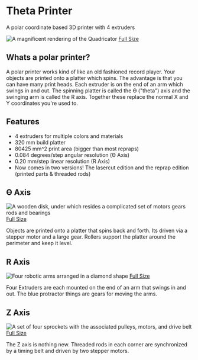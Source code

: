 Theta Printer
=============

A polar coordinate based 3D printer with 4 extruders

![A magnificent rendering of the Quadricator](http://i.imgur.com/bO3yb8Y.png)
[Full Size](http://i.imgur.com/XjrklZc.jpg)

Whats a polar printer?
----------------------
A polar printer works kind of like an old fashioned record player. Your objects are printed onto a platter which spins. The advantage is that you can have many print heads. Each extruder is on the end of an arm which swings in and out. The spinning platter is called the ϴ ("theta") axis and the swinging arm is called the R axis. Together these replace the normal X and Y coordinates you're used to.

Features
--------
+ 4 extruders for multiple colors and materials
+ 320 mm build platter
+ 80425 mm^2 print area (bigger than most repraps)
+ 0.084 degrees/step angular resolution (ϴ Axis)
+ 0.20 mm/step linear resolution (R Axis)
+ Now comes in two versions! The lasercut edition and the reprap edition (printed parts & threaded rods)

ϴ Axis
------
![A wooden disk, under which resides a complicated set of motors gears rods and bearings](http://i.imgur.com/seQVbID.png)
[Full Size](http://i.imgur.com/GR4uxWu.png)

Objects are printed onto a platter that spins back and forth. Its driven via a stepper motor and a large gear. Rollers support the platter around the perimeter and keep it level.

R Axis
------
![Four robotic arms arranged in a diamond shape](http://i.imgur.com/jy5FFq8.png)
[Full Size](http://i.imgur.com/bllIclA.png)

Four Extruders are each mounted on the end of an arm that swings in and out. The blue protractor things are gears for moving the arms.

Z Axis
------
![A set of four sprockets with the associated pulleys, motors, and drive belt](http://i.imgur.com/kKX2q1Q.png)
[Full Size](http://i.imgur.com/wnbYKVQ.png)

The Z axis is nothing new. Threaded rods in each corner are synchronized by a timing belt and driven by two stepper motors. 
